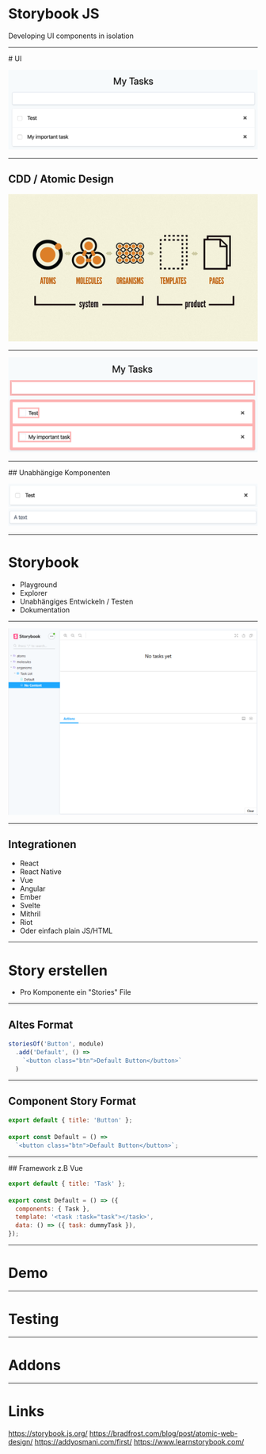 # Storybook JS
Developing UI components in isolation

<!-- .slide: class="master01" -->

---

# UI

![UI](./assets/UI.png)

<!-- .slide: class="master02" -->

----

## CDD / Atomic Design
![UI](./assets/atomic-design.jpg)

<!-- Bottom Up -->
<!-- .slide: class="master02" -->

----

![UI](./assets/UI_components.png)

<!-- .slide: class="master02" -->


----

## Unabhängige Komponenten

![UI](./assets/Task.png)
![UI](./assets/Input.png)

<!-- .slide: class="master02" -->

---

# Storybook
- Playground
- Explorer
- Unabhängiges Entwickeln / Testen
- Dokumentation

<!-- .slide: class="master02" -->

----


![UI](./assets/storybook.png)
<!-- .slide: class="master02" -->

----

## Integrationen

- React
- React Native
- Vue
- Angular
- Ember
- Svelte
- Mithril
- Riot
- Oder einfach plain JS/HTML

<!-- .slide: class="master02" -->

---

# Story erstellen
- Pro Komponente ein "Stories" File
<!-- .slide: class="master03" -->

----

## Altes Format

```js
storiesOf('Button', module)
  .add('Default', () => 
    `<button class="btn">Default Button</button>`
  )
```
<!-- .slide: class="master03" -->

----

## Component Story Format
```js
export default { title: 'Button' };

export const Default = () =>
  `<button class="btn">Default Button</button>`;
```
<!-- .slide: class="master03" -->

----

## Framework z.B Vue

```js
export default { title: 'Task' };

export const Default = () => ({
  components: { Task },
  template: '<task :task="task"></task>',
  data: () => ({ task: dummyTask }),
});
```
<!-- .slide: class="master03" -->

---

# Demo

<!-- .slide: class="master04" -->

---

# Testing

<!-- .slide: class="master04" -->

---

# Addons

<!-- .slide: class="master04" -->

---

# Links
https://storybook.js.org/
https://bradfrost.com/blog/post/atomic-web-design/
https://addyosmani.com/first/
https://www.learnstorybook.com/


<!-- .slide: class="master04" -->